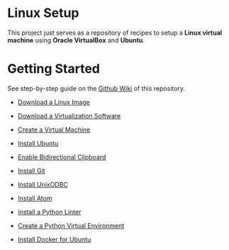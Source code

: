 # Linux Setup
This project just serves as a repository of recipes to setup a **Linux virtual machine** using **Oracle VirtualBox** and **Ubuntu**.

# Getting Started
See step-by-step guide on the [Github Wiki](https://github.com/alexisrolland/linux-setup/wiki) of this repository.

* [Download a Linux Image](https://github.com/alexisrolland/linux-setup/wiki#download-a-linux-image)

* [Download a Virtualization Software](https://github.com/alexisrolland/linux-setup/wiki#download-a-virtualization-software)

* [Create a Virtual Machine](https://github.com/alexisrolland/linux-setup/wiki#create-your-virtual-machine)

* [Install Ubuntu](https://github.com/alexisrolland/linux-setup/wiki#install-ubuntu-on-your-virtual-machine)

* [Enable Bidirectional Clipboard](https://github.com/alexisrolland/linux-setup/wiki#enable-bidirectional-clipboard)

* [Install Git](https://github.com/alexisrolland/linux-setup/wiki#install-git)

* [Install UnixODBC](https://github.com/alexisrolland/linux-setup/wiki#install-unixodbc)

* [Install Atom](https://github.com/alexisrolland/linux-setup/wiki#install-atom)

* [Install a Python Linter](https://github.com/alexisrolland/linux-setup/wiki#install-a-linter)

* [Create a Python Virtual Environment](https://github.com/alexisrolland/linux-setup/wiki#create-a-python-virtual-environment)

* [Install Docker for Ubuntu](https://github.com/alexisrolland/linux-setup/wiki#install-docker-for-ubuntu)
